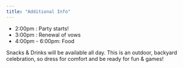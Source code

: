 ```yaml
---
title: "Additional Info"
---
```


- 2:00pm : Party starts!
- 3:00pm : Renewal of vows
- 4:00pm - 6:00pm: Food

Snacks & Drinks will be available all day. This is an outdoor, backyard celebration, so dress for comfort and be ready for fun & games!
